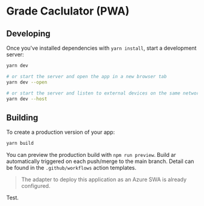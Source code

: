 # Grade Caclulator (PWA)

## Developing

Once you've installed dependencies with `yarn install`, start a development server:

```bash
yarn dev

# or start the server and open the app in a new browser tab
yarn dev --open

# or start the server and listen to external devices on the same network
yarn dev --host
```

## Building

To create a production version of your app:

```bash
yarn build
```

You can preview the production build with `npm run preview`.
Build ar automatically triggered on each push/merge to the main branch.
Detail can be found in the `.github/workflows` action templates.

> The adapter to deploy this application as an Azure SWA is already configured.

Test.